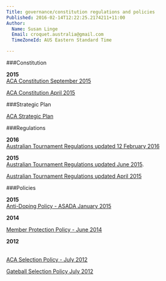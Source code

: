 ```yaml
---
Title: governance/constitution regulations and policies
Published: 2016-02-14T12:22:25.2174211+11:00
Author:
  Name: Susan Linge
  Email: croquet.australia@gmail.com
  TimeZoneId: AUS Eastern Standard Time

---
```

###Constitution

**2015**
<br/>[ACA Constitution September 2015](/aca-constitution-as-at-september-2015.pdf)

[ACA Constitution April 2015](/aca-constitution-9-april-2015.pdf)

###Strategic Plan

[ACA Strategic Plan](/aca-strategic-plan-as-20-november.pdf)

###Regulations

**2016**
<br/>[Australian Tournament Regulations updated 12 February 2016](/tregs-amended-12-february-2016.pdf)

**2015**
<br/>[Australian Tournament Regulations updated June 2015](/tregs-amended-15-june-2015.pdf).

[Australian Tournament Regulations updated April 2015](/tregs-amended-8-april-2015.pdf)

###Policies

**2015**
<br/>[Anti-Doping Policy - ASADA January 2015](/croquet-final-anti-doping-policy-copy.pdf)

**2014**

[Member Protection Policy - June 2014](/aca-mpp-approved-by-asc-may-2014-copy.pdf)

**2012**

<br/>[ACA Selection Policy - July 2012](/selection-policy-approved-11-july-2012.pdf)

[Gateball Selection Policy July 2012](/gateball-selection-policy-16-jul-2012.pdf)